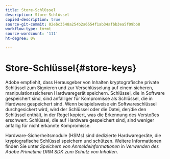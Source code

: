 ```yaml
---
title: Store-Schlüssel
description: Store-Schlüssel
copied-description: true
source-git-commit: 02ebc3548a254b2a6554f1ab34afbb3ea5f09bb8
workflow-type: tm+mt
source-wordcount: '111'
ht-degree: 0%

---
```


# Store-Schlüssel{#store-keys}

Adobe empfiehlt, dass Herausgeber von Inhalten kryptografische private Schlüssel zum Signieren und zur Verschlüsselung auf einem sicheren, manipulationssicheren Hardwaregerät speichern. Schlüssel, die in Software gespeichert sind, sind anfälliger für Kompromisse als Schlüssel, die in Hardware gespeichert sind. Wenn beispielsweise ein Softwareschlüssel durchgesickert wird, wird der Schlüssel oder die Datei, der/die den Schlüssel enthält, in der Regel kopiert, was die Erkennung des Verstoßes erschwert. Schlüssel, die auf Hardware gespeichert sind, sind weniger anfällig für nicht erkannte Kompromisse.

Hardware-Sicherheitsmodule (HSMs) sind dedizierte Hardwaregeräte, die kryptografische Schlüssel speichern und schützen. Weitere Informationen finden Sie unter *Speichern von Anmeldeinformationen* in *Verwenden des Adobe Primetime DRM SDK zum Schutz von Inhalten*.
